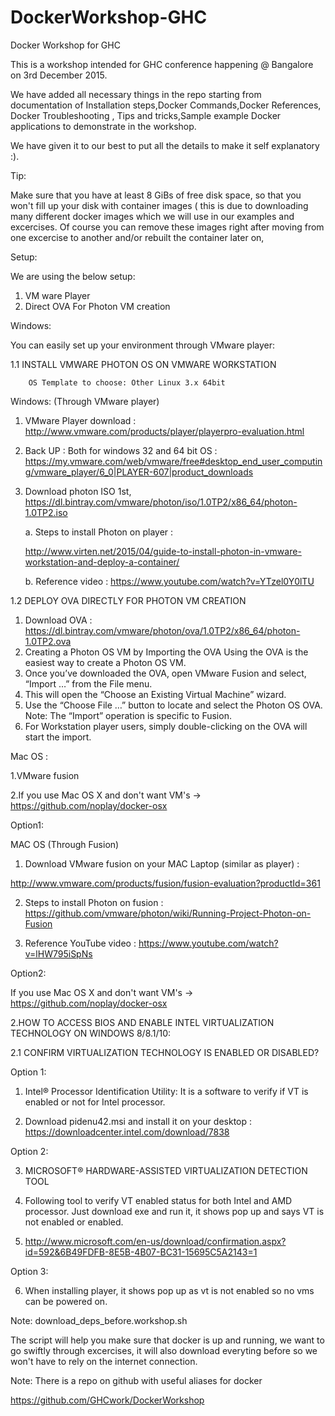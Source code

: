 # DockerWorkshop-GHC
Docker Workshop for GHC

This is a workshop intended for GHC conference happening @ Bangalore on 3rd December 2015.

We have added all necessary things in the repo starting from documentation of Installation steps,Docker Commands,Docker References, Docker Troubleshooting , Tips and tricks,Sample example Docker applications to demonstrate in  the workshop.

We have given it to our best to put all the details to make it self explanatory :).

Tip:

Make sure that you have at least 8 GiBs of free disk space, so that you won't fill up your disk with container images ( this is due to downloading many different docker images which we will use in our examples and excercises. Of course you can remove these images right after moving from one excercise to another and/or rebuilt the container later on,

Setup:

We are using the below setup:

1. VM ware Player
2. Direct OVA For Photon VM creation

Windows:

You can easily set up your environment through VMware player:

1.1	INSTALL VMWARE PHOTON OS ON VMWARE WORKSTATION

		OS Template to choose: Other Linux 3.x 64bit
	
Windows: (Through VMware player)

1.	VMware Player download : http://www.vmware.com/products/player/playerpro-evaluation.html 


2.	Back UP : Both for windows 32 and 64 bit OS :
	https://my.vmware.com/web/vmware/free#desktop_end_user_computing/vmware_player/6_0|PLAYER-607|product_downloads 

3.	Download photon ISO 1st, https://dl.bintray.com/vmware/photon/iso/1.0TP2/x86_64/photon-1.0TP2.iso 

      a.	Steps to install Photon on player :       
      
      http://www.virten.net/2015/04/guide-to-install-photon-in-vmware-workstation-and-deploy-a-container/ 
      
      b.	Reference video : https://www.youtube.com/watch?v=YTzel0Y0lTU 

1.2	DEPLOY OVA DIRECTLY FOR PHOTON VM CREATION

1.	Download OVA :  https://dl.bintray.com/vmware/photon/ova/1.0TP2/x86_64/photon-1.0TP2.ova 
2.	Creating a Photon OS VM by Importing the OVA Using the OVA is the easiest way to create a Photon OS VM. 
3.	Once you’ve downloaded the OVA, open VMware Fusion and select, “Import …” from the File menu. 
4.	This will open the “Choose an Existing Virtual Machine” wizard. 
5.	Use the “Choose File …” button to locate and select the Photon OS OVA. Note: The “Import” operation is specific to Fusion. 
6.	For Workstation player users, simply double-clicking on the OVA will start the import.




Mac OS :

1.VMware fusion

2.If you use Mac OS X and don't want VM's -> https://github.com/noplay/docker-osx

Option1:

MAC OS (Through Fusion)
1.	Download VMware fusion on your MAC Laptop (similar as player) :

http://www.vmware.com/products/fusion/fusion-evaluation?productId=361 

2.	Steps to install Photon on fusion : https://github.com/vmware/photon/wiki/Running-Project-Photon-on-Fusion 

3.	Reference YouTube video : https://www.youtube.com/watch?v=lHW795iSpNs 

Option2:

If you use Mac OS X and don't want VM's -> https://github.com/noplay/docker-osx





2.HOW TO ACCESS BIOS AND ENABLE INTEL VIRTUALIZATION TECHNOLOGY ON WINDOWS 8/8.1/10:

2.1	CONFIRM VIRTUALIZATION TECHNOLOGY IS ENABLED OR DISABLED?

Option 1:

1.	Intel® Processor Identification Utility: It is a software to verify if VT is enabled or not for Intel processor. 

2.	Download pidenu42.msi and install it on your desktop : https://downloadcenter.intel.com/download/7838 

Option 2:

3.	MICROSOFT® HARDWARE-ASSISTED VIRTUALIZATION DETECTION TOOL 

4.	Following tool to verify VT enabled status for both Intel and AMD processor. Just download exe and run it, it shows pop up and says VT is not enabled or enabled. 

5.	http://www.microsoft.com/en-us/download/confirmation.aspx?id=592&6B49FDFB-8E5B-4B07-BC31-15695C5A2143=1


Option 3:

6.	When installing player, it shows pop up as vt is not enabled so no vms can be powered on.



Note: download_deps_before.workshop.sh

The script will help you make sure that docker is up and running, we want to go swiftly through excercises, it will also download everyting before so we won't have to rely on the internet connection.

Note: 
There is a repo on github with useful aliases for docker

https://github.com/GHCwork/DockerWorkshop


